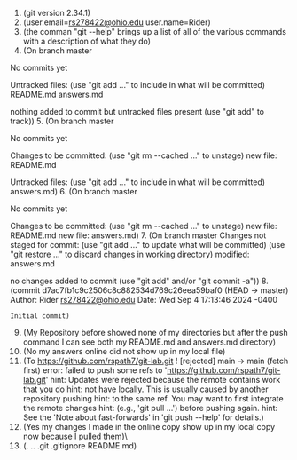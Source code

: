1. (git version 2.34.1)
2. (user.email=rs278422@ohio.edu
user.name=Rider)
3. (the comman "git --help" brings up a list of all of the various commands with a description of what they do)
4. (On branch master

No commits yet

Untracked files:
  (use "git add <file>..." to include in what will be committed)
        README.md
        answers.md

nothing added to commit but untracked files present (use "git add" to track))
5. (On branch master

No commits yet

Changes to be committed:
  (use "git rm --cached <file>..." to unstage)
        new file:   README.md

Untracked files:
  (use "git add <file>..." to include in what will be committed)
        answers.md)
6. (On branch master

No commits yet

Changes to be committed:
  (use "git rm --cached <file>..." to unstage)
        new file:   README.md
        new file:   answers.md)
7. (On branch master
Changes not staged for commit:
  (use "git add <file>..." to update what will be committed)
  (use "git restore <file>..." to discard changes in working directory)
        modified:   answers.md

no changes added to commit (use "git add" and/or "git commit -a"))
8. (commit d7ac7fb1c9c2506c8c882534d769c26eea59baf0 (HEAD -> master)
Author: Rider <rs278422@ohio.edu>
Date:   Wed Sep 4 17:13:46 2024 -0400

    Initial commit)
9. (My Repository before showed none of my directories but after the push command I can see both my README.md and answers.md directory)
10. (No my answers online did not show up in my local file)
11. (To https://github.com/rspath7/git-lab.git
 ! [rejected]        main -> main (fetch first)
error: failed to push some refs to 'https://github.com/rspath7/git-lab.git'
hint: Updates were rejected because the remote contains work that you do
hint: not have locally. This is usually caused by another repository pushing
hint: to the same ref. You may want to first integrate the remote changes
hint: (e.g., 'git pull ...') before pushing again.
hint: See the 'Note about fast-forwards' in 'git push --help' for details.)
12. (Yes my changes I made in the online copy show up in my local copy now because I pulled them)\
13. (.  ..  .git  .gitignore  README.md)
